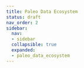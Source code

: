 ```yaml
---
title: Paleo Data Ecosystem
status: draft
nav_order: 2
sidebar:
  nav:
  - sidebar
  collapsible: true
  expanded:
  - paleo_data_ecosystem
---
```

